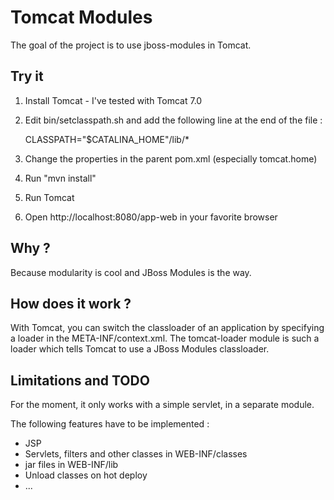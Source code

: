 Tomcat Modules
==============

The goal of the project is to use jboss-modules in Tomcat.

Try it
------

1. Install Tomcat - I've tested with Tomcat 7.0
2. Edit bin/setclasspath.sh and add the following line at the end of the file :

     CLASSPATH="$CATALINA_HOME"/lib/*

3. Change the properties in the parent pom.xml (especially tomcat.home)
4. Run "mvn install"
5. Run Tomcat
6. Open http://localhost:8080/app-web in your favorite browser

Why ?
-----

Because modularity is cool and JBoss Modules is the way.


How does it work ?
------------------

With Tomcat, you can switch the classloader of an application by specifying a loader in the META-INF/context.xml.
The tomcat-loader module is such a loader which tells Tomcat to use a JBoss Modules classloader.

Limitations and TODO
--------------------

For the moment, it only works with a simple servlet, in a separate module.

The following features have to be implemented :
- JSP
- Servlets, filters and other classes in WEB-INF/classes
- jar files in WEB-INF/lib
- Unload classes on hot deploy
- ...
